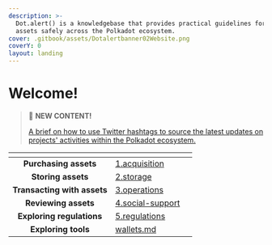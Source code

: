```yaml
---
description: >-
  Dot.alert() is a knowledgebase that provides practical guidelines for managing
  assets safely across the Polkadot ecosystem.
cover: .gitbook/assets/Dotalertbanner02Website.png
coverY: 0
layout: landing
---
```


# Welcome!



> 📢 **NEW CONTENT!**
>
> [A brief on how to use Twitter hashtags to source the latest updates on projects' activities within the Polkadot ecosystem.](content/4.social-support/twitter.md)

<table data-card-size="large" data-view="cards"><thead><tr><th align="center"></th><th data-hidden data-card-target data-type="content-ref"></th><th data-hidden data-card-cover data-type="files"></th></tr></thead><tbody><tr><td align="center"><strong>Purchasing assets</strong></td><td><a href="content/1.acquisition/">1.acquisition</a></td><td></td></tr><tr><td align="center"><strong>Storing assets</strong></td><td><a href="content/2.storage/">2.storage</a></td><td></td></tr><tr><td align="center"><strong>Transacting with assets</strong></td><td><a href="content/3.operations/">3.operations</a></td><td></td></tr><tr><td align="center"> <strong>Reviewing assets</strong></td><td><a href="content/4.social-support/">4.social-support</a></td><td></td></tr><tr><td align="center"><strong>Exploring regulations</strong></td><td><a href="content/5.regulations/">5.regulations</a></td><td></td></tr><tr><td align="center"><strong>Exploring tools</strong></td><td><a href="useful-tools/wallets.md">wallets.md</a></td><td></td></tr></tbody></table>

